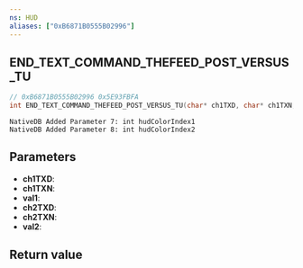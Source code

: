 ```yaml
---
ns: HUD
aliases: ["0xB6871B0555B02996"]
---
```

## END_TEXT_COMMAND_THEFEED_POST_VERSUS_TU

```c
// 0xB6871B0555B02996 0x5E93FBFA
int END_TEXT_COMMAND_THEFEED_POST_VERSUS_TU(char* ch1TXD, char* ch1TXN, int val1, char* ch2TXD, char* ch2TXN, int val2);
```

```
NativeDB Added Parameter 7: int hudColorIndex1
NativeDB Added Parameter 8: int hudColorIndex2
```

## Parameters
* **ch1TXD**: 
* **ch1TXN**: 
* **val1**: 
* **ch2TXD**: 
* **ch2TXN**: 
* **val2**: 

## Return value
